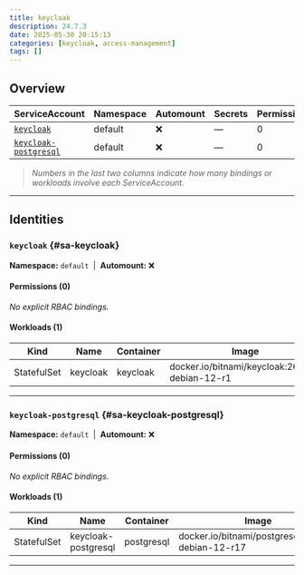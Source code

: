 ```yaml
---
title: keycloak
description: 24.7.3
date: 2025-05-30 20:15:13
categories: [keycloak, access-management]
tags: []
---
```


## Overview

|ServiceAccount|Namespace|Automount|Secrets|Permissions|Workloads|
|---|---|---|---|---|---|
|[`keycloak`](#sa-keycloak)|default|❌|—|0|1|
|[`keycloak-postgresql`](#sa-keycloak-postgresql)|default|❌|—|0|1|


> *Numbers in the last two columns indicate how many bindings or workloads involve each ServiceAccount.*

---

## Identities

### `keycloak` {#sa-keycloak}
**Namespace:** `default` &nbsp;|&nbsp; **Automount:** ❌

#### Permissions (0)
_No explicit RBAC bindings._

#### Workloads (1)
|Kind|Name|Container|Image|
|---|---|---|---|
|StatefulSet|keycloak|keycloak|docker.io/bitnami/keycloak:26.2.5-debian-12-r1|

---

### `keycloak-postgresql` {#sa-keycloak-postgresql}
**Namespace:** `default` &nbsp;|&nbsp; **Automount:** ❌

#### Permissions (0)
_No explicit RBAC bindings._

#### Workloads (1)
|Kind|Name|Container|Image|
|---|---|---|---|
|StatefulSet|keycloak-postgresql|postgresql|docker.io/bitnami/postgresql:17.4.0-debian-12-r17|

---

